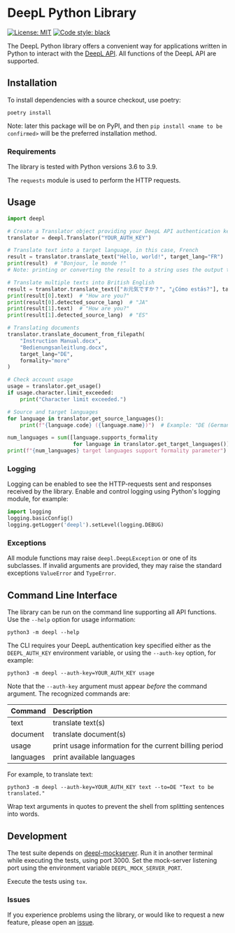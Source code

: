 # DeepL Python Library

<a href="https://github.com/DeepLcom/deepl-python/blob/main/LICENSE"><img alt="License: MIT" src="https://img.shields.io/badge/license-MIT-blueviolet.svg"></a>
<a href="https://github.com/DeepLcom/deepl-python"><img alt="Code style: black" src="https://img.shields.io/badge/code%20style-black-000000.svg"></a>
<!-- TODO: CI test & coverage result, documentation build, PyPI version -->

The DeepL Python library offers a convenient way for applications written in Python to interact with the
[DeepL API](https://www.deepl.com/docs-api). All functions of the DeepL API are supported.

## Installation
To install dependencies with a source checkout, use poetry:
```shell
poetry install
```

Note: later this package will be on PyPI, and then `pip install <name to be confirmed>` will be the preferred installation method.

### Requirements
The library is tested with Python versions 3.6 to 3.9. 

The `requests` module is used to perform the HTTP requests.

## Usage

```python
import deepl

# Create a Translator object providing your DeepL API authentication key
translator = deepl.Translator("YOUR_AUTH_KEY")

# Translate text into a target language, in this case, French
result = translator.translate_text("Hello, world!", target_lang="FR")
print(result)  # "Bonjour, le monde !"
# Note: printing or converting the result to a string uses the output text

# Translate multiple texts into British English
result = translator.translate_text(["お元気ですか？", "¿Cómo estás?"], target_lang="EN-GB")
print(result[0].text)  # "How are you?"
print(result[0].detected_source_lang)  # "JA"
print(result[1].text)  # "How are you?"
print(result[1].detected_source_lang)  # "ES"

# Translating documents
translator.translate_document_from_filepath(
    "Instruction Manual.docx",
    "Bedienungsanleitlung.docx",
    target_lang="DE",
    formality="more"
)

# Check account usage
usage = translator.get_usage()
if usage.character.limit_exceeded:
    print("Character limit exceeded.")

# Source and target languages
for language in translator.get_source_languages():
    print(f"{language.code} ({language.name})")  # Example: "DE (German)"

num_languages = sum([language.supports_formality
                     for language in translator.get_target_languages()])
print(f"{num_languages} target languages support formality parameter")
```
### Logging
Logging can be enabled to see the HTTP-requests sent and responses received by the library. Enable and control logging
using Python's logging module, for example:
```python
import logging
logging.basicConfig()
logging.getLogger('deepl').setLevel(logging.DEBUG)
```

### Exceptions
All module functions may raise `deepl.DeepLException` or one of its subclasses.
If invalid arguments are provided, they may raise the standard exceptions `ValueError` and `TypeError`. 

## Command Line Interface
The library can be run on the command line supporting all API functions. Use the `--help` option for 
usage information:
```shell
python3 -m deepl --help
```
The CLI requires your DeepL authentication key specified either as the `DEEPL_AUTH_KEY` environment variable, or using
the `--auth-key` option, for example:
```shell
python3 -m deepl --auth-key=YOUR_AUTH_KEY usage
```
Note that the `--auth-key` argument must appear *before* the command argument. The recognized commands are:

| Command   | Description                                            |
| :-------- | :----------------------------------------------------- |
| text      | translate text(s)                                      |
| document  | translate document(s)                                  |
| usage     | print usage information for the current billing period |
| languages | print available languages                              |

For example, to translate text:
```shell
python3 -m deepl --auth-key=YOUR_AUTH_KEY text --to=DE "Text to be translated."
```
Wrap text arguments in quotes to prevent the shell from splitting sentences into words.

## Development
The test suite depends on [deepl-mockserver](tests/mockserver). Run it in another terminal while executing the tests, using port 3000. Set the mock-server listening port using the environment variable `DEEPL_MOCK_SERVER_PORT`. 

Execute the tests using `tox`.

### Issues
If you experience problems using the library, or would like to request a new feature, please open an [issue](/issues). 
